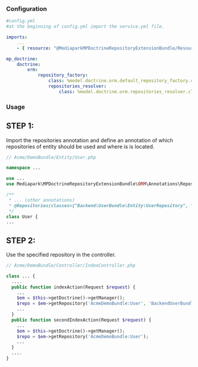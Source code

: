 <a name="configuration"></a>

### Configuration

```yaml
#config.yml
#at the beginning of config.yml import the service.yml file.

imports:
    ...
    - { resource: "@MediaparkMPDoctrineRepositoryExtensionBundle/Resources/config/services.yml" }

mp_doctrine: 
    doctrine: 
        orm: 
            repository_factory: 
                class: %model.doctrine.orm.default_repository_factory.class% 
                repositories_resolver: 
                    class: %model.doctrine.orm.repositories_resolver.class%
```

### Usage

STEP 1:
--------
Import the repositories annotation and define an annotation of which repositories of entity should be used and where is is located.

```php
// Acme/DemoBundle/Entity/User.php

namespace ...

use ...
use Mediapark\MPDoctrineRepositoryExtensionBundle\ORM\Annotations\Repositories;

/**
 * ... (other annotations)
 * @Repositories(classes={"Backend\UserBundle\Entity\UserRepository", "Api\UserBundle\Entity\UserRepository"})
 */
class User {
...  

```

STEP 2:
--------
Use the specified repository in the controller.

```php
// Acme/DemoBundle/Controller/IndexController.php

class ... {
  ....
  public function indexAction(Request $request) {
    ...
    $em = $this->getDoctrine()->getManager();
    $repo = $em->getRepository('AcmeDemoBundle:User', 'BackendUserBundle');
    ...
  }
  public function secondIndexAction(Request $request) {
    ...
    $em = $this->getDoctrine()->getManager();
    $repo = $em->getRepository('AcmeDemoBundle:User');
    ...
  }
  ....
}

```